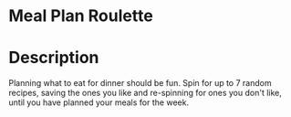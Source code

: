 # Meal Plan Roulette

# Description

Planning what to eat for dinner should be fun.
Spin for up to 7 random recipes, saving the ones you like and re-spinning for ones you don't like, until you have planned your meals for the week.

